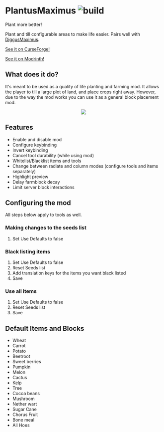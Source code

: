 # PlantusMaximus ![build](https://github.com/sognefej/PlantusMaximus/workflows/build/badge.svg)
Plant more better!

Plant and till configurable areas to make life easier. Pairs well with [DiggusMaximus](https://www.curseforge.com/minecraft/mc-mods/diggus-maximus).

[See it on CurseForge!](https://www.curseforge.com/minecraft/mc-mods/plantusmaximus)

[See it on Modrinth!](https://modrinth.com/mod/plantusmaximus)


## What does it do? 
It's meant to be used as a quality of life planting and farming mod. It allows the player to till a large plot of land, and place crops right away. 
However, due to the way the mod works you can use it as a general block placement mod. 


<p align="center">
  <img src="https://github.com/sognefej/PlantusMaximus/blob/master/media/demo.gif?raw=true" />
</p>


## Features
- Enable and disable mod
- Configure keybinding
- Invert keybinding
- Cancel tool durability (while using mod)
- Whitelist/Blacklist items and tools
- Change between radiate and column modes (configure tools and items separately) 
- Highlight preview 
- Delay farmblock decay 
- Limit server block interactions 

## Configuring the mod
All steps below apply to tools as well. 

### Making changes to the seeds list
1. Set Use Defaults to false

### Black listing items 
1. Set Use Defaults to false
1. Reset Seeds list
1. Add translation keys for the items you want black listed
1. Save 

### Use all items
1. Set Use Defaults to false
1. Reset Seeds list
1. Save 

## Default Items and Blocks
- Wheat
- Carrot
- Potato
- Beetroot
- Sweet berries
- Pumpkin 
- Melon
- Cactus 
- Kelp 
- Tree
- Cocoa beans
- Mushroom
- Nether wart
- Sugar Cane 
- Chorus Fruit 
- Bone meal
- All Hoes
